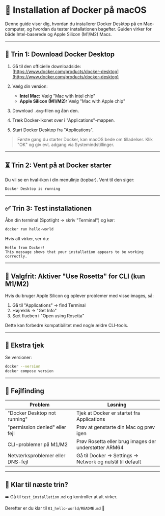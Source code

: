 # 🍎 Installation af Docker på macOS

Denne guide viser dig, hvordan du installerer Docker Desktop på en Mac-computer, og hvordan du tester installationen bagefter. Guiden virker for både Intel-baserede og Apple Silicon (M1/M2) Macs.

---

## 🔧 Trin 1: Download Docker Desktop

1. Gå til den officielle downloadside:
   [https://www.docker.com/products/docker-desktop](https://www.docker.com/products/docker-desktop)

2. Vælg din version:
   - **Intel Mac:** Vælg "Mac with Intel chip"
   - **Apple Silicon (M1/M2):** Vælg "Mac with Apple chip"

3. Download `.dmg`-filen og åbn den.

4. Træk Docker-ikonet over i "Applications"-mappen.

5. Start Docker Desktop fra "Applications".

> Første gang du starter Docker, kan macOS bede om tilladelser. Klik "OK" og giv evt. adgang via Systemindstillinger.

---

## ⏳ Trin 2: Vent på at Docker starter

Du vil se en hval-ikon i din menulinje (topbar). Vent til den siger:
```
Docker Desktop is running
```

---

## ✅ Trin 3: Test installationen

Åbn din terminal (Spotlight → skriv "Terminal") og kør:

```bash
docker run hello-world
```

Hvis alt virker, ser du:
```
Hello from Docker!
This message shows that your installation appears to be working correctly.
```

---

## 👤 Valgfrit: Aktiver "Use Rosetta" for CLI (kun M1/M2)

Hvis du bruger Apple Silicon og oplever problemer med visse images, så:

1. Gå til "Applications" → find Terminal
2. Højreklik → "Get Info"
3. Sæt flueben i "Open using Rosetta"

Dette kan forbedre kompatibilitet med nogle ældre CLI-tools.

---

## 📌 Ekstra tjek

Se versioner:

```bash
docker --version
docker compose version
```

---

## 🧠 Fejlfinding

| Problem                           | Løsning                                                        |
|-----------------------------------|-----------------------------------------------------------------|
| "Docker Desktop not running"      | Tjek at Docker er startet fra Applications                     |
| "permission denied" eller fejl     | Prøv at genstarte din Mac og prøv igen                          |
| CLI-problemer på M1/M2            | Prøv Rosetta eller brug images der understøtter ARM64          |
| Netværksproblemer eller DNS-fejl  | Gå til Docker → Settings → Network og nulstil til default   |

---

## 🏁 Klar til næste trin?

➡️ Gå til `test_installation.md` og kontroller at alt virker.

Derefter er du klar til `01_hello-world/README.md` 🚀

